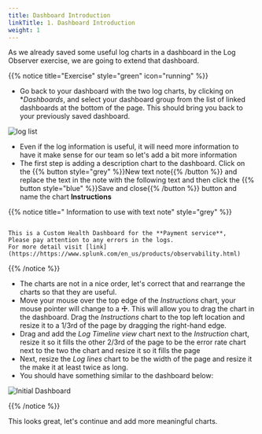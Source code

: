 ```yaml
---
title: Dashboard Introduction
linkTitle: 1. Dashboard Introduction
weight: 1
---
```


As we already saved some useful log charts in a dashboard in the Log Observer exercise, we are going to extend that dashboard.

{{% notice title="Exercise" style="green" icon="running" %}}

* Go back to your dashboard with the two log charts, by clicking on **Dashboards*, and select your dashboard group from the list of linked dashboards at the bottom of the page. This should bring you back to your previously saved dashboard.

![log list](../images/log-charts.png?width=35vw)

* Even if the log information is useful, it will need more information to have it make sense for our team so let's add a bit more information
* The first step is adding a description chart to the dashboard. Click on the {{% button style="grey" %}}New text note{{% /button %}} and replace the text in the note with the following text and then click the {{% button style="blue" %}}Save and close{{% /button %}} button and name the chart **Instructions**

{{% notice title=" Information to use with text note" style="grey" %}}

```text

This is a Custom Health Dashboard for the **Payment service**,  
Please pay attention to any errors in the logs.
For more detail visit [link](https://https://www.splunk.com/en_us/products/observability.html)

```

{{% /notice %}}

* The charts are not in a nice order, let's correct that and rearrange the charts so that they are useful.
* Move your mouse over the top edge of the  *Instructions* chart, your mouse pointer will change to a **☩**. This will allow you to drag the chart in the dashboard. Drag the *Instructions* chart to the top left location and resize it to a 1/3rd of the page by dragging the right-hand edge.
* Drag and add the *Log Timeline view* chart next to the *Instruction* chart, resize it so it fills the other 2/3rd of the page to be the error rate chart next to the two the chart and resize it so it fills the page
* Next, resize the *Log lines* chart to be the width of the page and resize it the make it at least twice as long.
* You should have something similar to the dashboard below:

![Initial Dashboard](../images/inital-dashboard.png)

{{% /notice %}}

This looks great, let's continue and add more meaningful charts.
